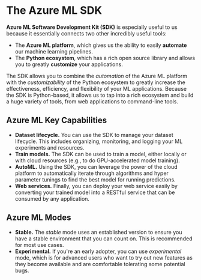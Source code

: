 # The Azure ML SDK



**Azure ML Software Development Kit (SDK)** is especially useful to us because it essentially connects two other incredibly useful tools:

- The **Azure ML platform**, which gives us the ability to easily **automate** our machine learning pipelines.
- The **Python ecosystem**, which has a rich open source library and allows you to greatly **customize** your applications.

The SDK allows you to combine the *automation* of the Azure ML platform with the *customizability* of the Python ecosystem to greatly increase the effectiveness, efficiency, and flexibility of your ML applications. Because the SDK is Python-based, it allows us to tap into a rich ecosystem and build a huge variety of tools, from web applications to command-line tools.



## Azure ML Key Capabilities

- **Dataset lifecycle.** You can use the SDK to manage your dataset lifecycle. This includes organizing, monitoring, and logging your ML experiments and resources.
- **Train models.** The SDK can be used to train a model, either locally or with cloud resources (e.g., to do GPU-accelerated model training).
- **AutoML.** Using the SDK, you can leverage the power of the cloud platform to automatically iterate through algorithms and hyper parameter tunings to find the best model for running predictions.
- **Web services.** Finally, you can deploy your web service easily by converting your trained model into a RESTful service that can be consumed by any application.



## Azure ML Modes

- **Stable.** The *stable* mode uses an established version to ensure you have a stable environment that you can count on. This is recommended for most use cases.
- **Experimental.** If you're an early adopter, you can use *experimental* mode, which is for advanced users who want to try out new features as they become available and are comfortable tolerating some potential bugs.



